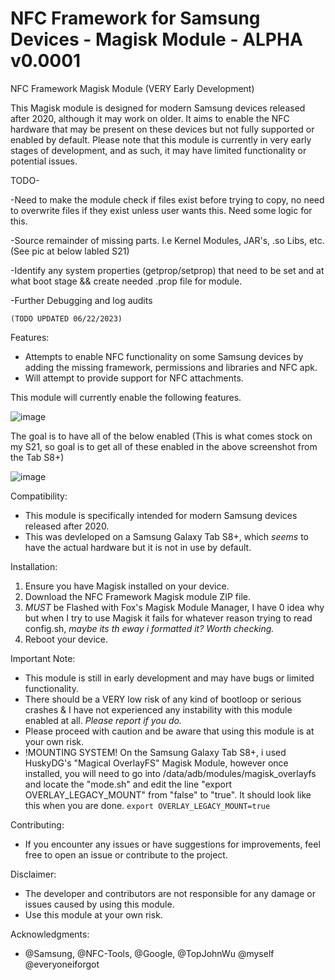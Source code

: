 # NFC Framework for Samsung Devices - Magisk Module - ALPHA v0.0001
NFC Framework Magisk Module (VERY Early Development)

This Magisk module is designed for modern Samsung devices released after 2020, although it may work on older. It aims to enable the NFC hardware that may be present on these devices but not fully supported or enabled by default. Please note that this module is currently in very early stages of development, and as such, it may have limited functionality or potential issues.

TODO-

-Need to make the module check if files exist before trying to copy, no need to overwrite files if they exist unless user wants this. Need some logic for this.

-Source remainder of missing parts. I.e Kernel Modules, JAR's, .so Libs, etc. (See pic at below labled S21) 

-Identify any system properties (getprop/setprop) that need to be set and at what boot stage && create needed .prop file for module.

-Further Debugging and log audits


```(TODO UPDATED 06/22/2023)```

Features:
- Attempts to enable NFC functionality on some Samsung devices by adding the missing framework, permissions and libraries and NFC apk.
- Will attempt to provide support for NFC attachments.

This module will currently enable the following features.

![image](https://github.com/k0mraid3/Magisk-Module-NFC-Framework-for-Samsung/assets/62849592/46ec2753-b7cc-4300-8b0d-7d0a164d6483)

The goal is to have all of the below enabled (This is what comes stock on my S21, so goal is to get all of these enabled in the above screenshot from the Tab S8+)

![image](https://github.com/k0mraid3/Magisk-Module-NFC-Framework-for-Samsung/assets/62849592/5f69104f-daa8-46cc-a8ef-38e03587b0ae)

Compatibility:
- This module is specifically intended for modern Samsung devices released after 2020.
- This was devleloped on a Samsung Galaxy Tab S8+, which *seems* to have the actual hardware but it is not in use by default.

Installation:
1. Ensure you have Magisk installed on your device.
2. Download the NFC Framework Magisk module ZIP file.
3. *MUST* be Flashed with Fox's Magisk Module Manager, I have 0 idea why but when I try to use Magisk it fails for whatever reason trying to read config.sh, *maybe its th eway i formatted it? Worth checking.*
4. Reboot your device.


Important Note:
- This module is still in early development and may have bugs or limited functionality.
- There should be a VERY low risk of any kind of bootloop or serious crashes & I have not experienced any instability with this module enabled at all. *Please report if you do.*
- Please proceed with caution and be aware that using this module is at your own risk.
- !MOUNTING SYSTEM! On the Samsung Galaxy Tab S8+, i used HuskyDG's "Magical OverlayFS" Magisk Module, however once installed, you will need to go into /data/adb/modules/magisk_overlayfs and locate the "mode.sh" and edit the line "export OVERLAY_LEGACY_MOUNT" from "false" to "true". It should look like this when you are done. ```export OVERLAY_LEGACY_MOUNT=true```
  
Contributing:
- If you encounter any issues or have suggestions for improvements, feel free to open an issue or contribute to the project.

Disclaimer:
- The developer and contributors are not responsible for any damage or issues caused by using this module.
- Use this module at your own risk.

Acknowledgments:
- @Samsung, @NFC-Tools, @Google, @TopJohnWu @myself @everyoneiforgot
  

